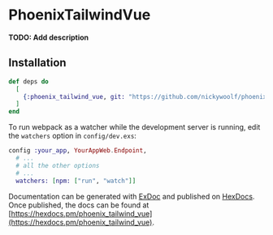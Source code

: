 # PhoenixTailwindVue

**TODO: Add description**

## Installation

```elixir
def deps do
  [
    {:phoenix_tailwind_vue, git: "https://github.com/nickywoolf/phoenix-tailwind-vue"}
  ]
end
```

To run webpack as a watcher while the development server is running, edit the `watchers` option in `config/dev.exs`:

```elixir
config :your_app, YourAppWeb.Endpoint,
  # ...
  # all the other options
  # ...
  watchers: [npm: ["run", "watch"]]
```

Documentation can be generated with [ExDoc](https://github.com/elixir-lang/ex_doc)
and published on [HexDocs](https://hexdocs.pm). Once published, the docs can
be found at [https://hexdocs.pm/phoenix_tailwind_vue](https://hexdocs.pm/phoenix_tailwind_vue).
